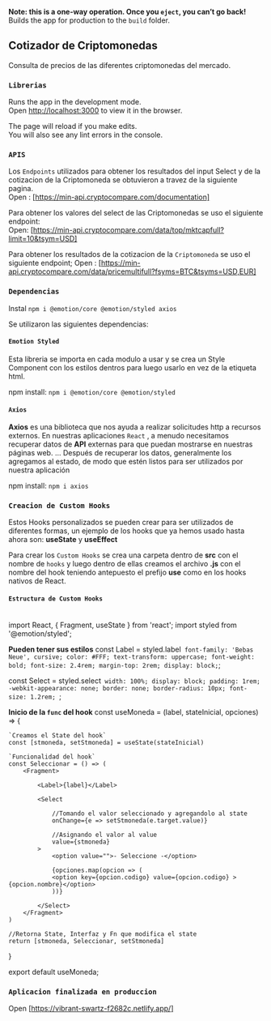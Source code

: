 **Note: this is a one-way operation. Once you `eject`, you can’t go back!**
Builds the app for production to the `build` folder.<br />

## Cotizador de Criptomonedas

Consulta de precios de las diferentes criptomonedas del mercado.

### `Librerias`

Runs the app in the development mode.<br />
Open [http://localhost:3000](http://localhost:3000) to view it in the browser.

The page will reload if you make edits.<br />
You will also see any lint errors in the console.

### `APIS`

Los `Endpoints` utilizados para obtener los resultados del input Select y de la cotizacion de la Criptomoneda se obtuvieron a travez de la siguiente pagina.<br/>
Open : [https://min-api.cryptocompare.com/documentation]

Para obtener los valores del select de las Criptomonedas se uso el siguiente endpoint:<br />
Open: [https://min-api.cryptocompare.com/data/top/mktcapfull?limit=10&tsym=USD]

Para obtener los resultados de la cotizacion de la `Criptomoneda` se uso el siguiente endpoint;
Open : [https://min-api.cryptocompare.com/data/pricemultifull?fsyms=BTC&tsyms=USD,EUR]


### `Dependencias`

Instal `npm i @emotion/core @emotion/styled axios`<br />

Se utilizaron las siguientes dependencias: <br />

#### `Emotion Styled`

Esta libreria se importa en cada modulo a usar y se crea un Style Component con los estilos dentros para luego usarlo en vez de la etiqueta html.<br />

npm install: `npm i @emotion/core @emotion/styled`

#### `Axios`

**Axios** es una biblioteca que nos ayuda a realizar solicitudes http a recursos externos. En nuestras aplicaciones `React` , a menudo necesitamos recuperar datos de **API** externas para que puedan mostrarse en nuestras páginas web. ... Después de recuperar los datos, generalmente los agregamos al estado, de modo que estén listos para ser utilizados por nuestra aplicación

npm install: `npm i axios`

### `Creacion de Custom Hooks`

Estos Hooks personalizados se pueden crear para ser utilizados de diferentes formas, un ejemplo de los hooks que ya hemos usado hasta ahora son: **useState** y **useEffect** <br />

Para crear los `Custom Hooks` se crea una carpeta dentro de **src** con el nombre de `hooks` y luego dentro de ellas creamos el archivo **.js** con el nombre del hook teniendo antepuesto el prefijo **use** como en los hooks nativos de React.<br />

#### `Estructura de Custom Hooks`<br /><br />

import React, { Fragment, useState } from 'react';
import styled from '@emotion/styled';

**Pueden tener sus estilos**
const Label = styled.label` 
    font-family: 'Bebas Neue', cursive;
    color: #FFF;
    text-transform: uppercase;
    font-weight: bold;
    font-size: 2.4rem;
    margin-top: 2rem;
    display: block;
`;

const Select = styled.select` 
    width: 100%;
    display: block;
    padding: 1rem;
    -webkit-appearance: none;
    border: none;
    border-radius: 10px;
    font-size: 1.2rem; 
`;

**Inicio de la `func` del hook**
const useMoneda = (label, stateInicial, opciones) => {

    `Creamos el State del hook`
    const [stmoneda, setStmoneda] = useState(stateInicial)
    
    `Funcionalidad del hook`
    const Seleccionar = () => (
        <Fragment>

            <Label>{label}</Label>

            <Select

                //Tomando el valor seleccionado y agregandolo al state
                onChange={e => setStmoneda(e.target.value)}

                //Asignando el valor al value
                value={stmoneda}
            >
                <option value="">- Seleccione -</option>

                {opciones.map(opcion => (
                <option key={opcion.codigo} value={opcion.codigo} >{opcion.nombre}</option>
                ))}
                
            </Select>
        </Fragment>
    )
    
    //Retorna State, Interfaz y Fn que modifica el state
    return [stmoneda, Seleccionar, setStmoneda]

}
 
export default useMoneda;

### `Aplicacion finalizada en produccion`
Open [https://vibrant-swartz-f2682c.netlify.app/]


